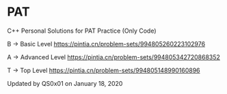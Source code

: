 # PAT

C++ Personal Solutions for PAT Practice (Only Code)

B -> Basic Level
https://pintia.cn/problem-sets/994805260223102976

A -> Advanced Level
https://pintia.cn/problem-sets/994805342720868352

T -> Top Level
https://pintia.cn/problem-sets/994805148990160896

Updated by QS0x01 on January 18, 2020
